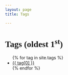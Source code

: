 ```yaml
---
layout: page
title: Tags

---
```


<div class="page-content wc-container">
	<div class="post">
		<h1 style="font-family: Prompt;">Tags (oldest 1<sup>st</sup>)</h1>  
		<ul>
			{% for tag in site.tags %}
			<li><a href="{{ '/tag/' | append:tag[0] | relative_url }}">{{ tag[0] }}</a></li>
			{% endfor %}
		</ul>
	</div>
</div>
